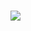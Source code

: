 <h3></h3>
<img src="https://capsule-render.vercel.app/api?type=wave&color=auto&height=300&section=header&text=yunseo%20&fontSize=90"
